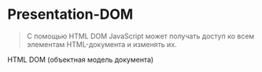 # Presentation-DOM

>С помощью HTML DOM JavaScript может получать доступ ко всем элементам HTML-документа и изменять их.

<p>HTML DOM (объектная модель документа)</p>